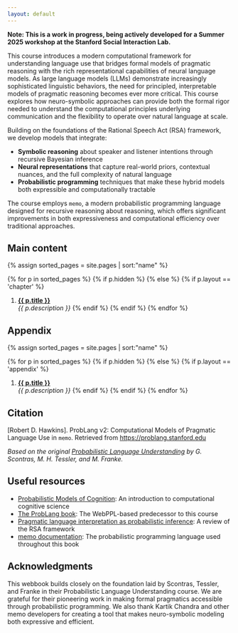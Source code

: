 ```yaml
---
layout: default
---
```


**Note: This is a work in progress, being actively developed for a Summer 2025 workshop at the Stanford Social Interaction Lab.**

This course introduces a modern computational framework for understanding language use that bridges formal models of pragmatic reasoning with the rich representational capabilities of neural language models. As large language models (LLMs) demonstrate increasingly sophisticated linguistic behaviors, the need for principled, interpretable models of pragmatic reasoning becomes ever more critical. This course explores how neuro-symbolic approaches can provide both the formal rigor needed to understand the computational principles underlying communication and the flexibility to operate over natural language at scale.

Building on the foundations of the Rational Speech Act (RSA) framework, we develop models that integrate:
- **Symbolic reasoning** about speaker and listener intentions through recursive Bayesian inference
- **Neural representations** that capture real-world priors, contextual nuances, and the full complexity of natural language
- **Probabilistic programming** techniques that make these hybrid models both expressible and computationally tractable

The course employs `memo`, a modern probabilistic programming language designed for recursive reasoning about reasoning, which offers significant improvements in both expressiveness and computational efficiency over traditional approaches.

## Main content

{% assign sorted_pages = site.pages | sort:"name" %}

{% for p in sorted_pages %}
    {% if p.hidden %}
    {% else %}
        {% if p.layout == 'chapter' %}
1. **<a class="chapter-link" href="{{ site.baseurl }}{{ p.url }}">{{ p.title }}</a>**<br>
        <em>{{ p.description }}</em>
        {% endif %}
    {% endif %}
{% endfor %}

## Appendix

{% assign sorted_pages = site.pages | sort:"name" %}

{% for p in sorted_pages %}
    {% if p.hidden %}
    {% else %}
        {% if p.layout == 'appendix' %}
1. **<a class="chapter-link" href="{{ site.baseurl }}{{ p.url }}">{{ p.title }}</a>**<br>
        <em>{{ p.description }}</em>
        {% endif %}
    {% endif %}
{% endfor %}

## Citation

[Robert D. Hawkins]. ProbLang v2: Computational Models of Pragmatic Language Use in `memo`. Retrieved from https://problang.stanford.edu

*Based on the original [Probabilistic Language Understanding](https://www.problang.org/) by G. Scontras, M. H. Tessler, and M. Franke.*

## Useful resources

- [Probabilistic Models of Cognition](http://probmods.org): An introduction to computational cognitive science
- [The ProbLang book](https://www.problang.org/): The WebPPL-based predecessor to this course
- [Pragmatic language interpretation as probabilistic inference](http://langcog.stanford.edu/papers_new/goodman-2016-underrev.pdf): A review of the RSA framework
- [memo documentation](https://github.com/kach/memo): The probabilistic programming language used throughout this book

## Acknowledgments

This webbook builds closely on the foundation laid by Scontras, Tessler, and Franke in their Probabilistic Language Understanding course. We are grateful for their pioneering work in making formal pragmatics accessible through probabilistic programming. We also thank Kartik Chandra and other memo developers for creating a tool that makes neuro-symbolic modeling both expressive and efficient.
